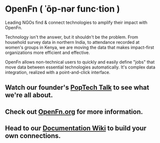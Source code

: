 # OpenFn ( ˈōp-nər func·tion )

Leading NGOs find & connect technologies to amplify their impact with OpenFn.

Technology isn't the answer, but it shouldn't be the problem. From household survey data in northern India, to attendance recorded at women's groups in Kenya, we are moving the data that makes impact-first organizations more efficient and effective.

OpenFn allows non-technical users to quickly and easily define "jobs" that move data between essential technologies automatically. It's complex data integration, realized with a point-and-click interface.

## Watch our founder's [PopTech Talk](https://player.vimeo.com/video/143660667) to see what we're all about. ##

## Check out [OpenFn.org](www.openfn.org) for more information. ##

## Head to our [Documentation Wiki](https://github.com/OpenFn/core/wiki) to build your own connections. ##

